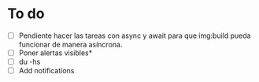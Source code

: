 # To do

- [ ] Pendiente hacer las tareas con async y await para que img:build pueda funcionar de manera asíncrona.
- [ ] Poner alertas visibles*
- [ ] du -hs
- [ ] Add notifications
